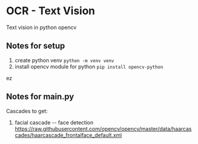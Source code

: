 # OCR - Text Vision

Text vision in python opencv

## Notes for setup
1. create python venv
`python -m venv venv`
2. install opencv module for python
`pip install opencv-python`

ez

## Notes for main.py

Cascades to get:
1. facial cascade -- face detection
https://raw.githubusercontent.com/opencv/opencv/master/data/haarcascades/haarcascade_frontalface_default.xml